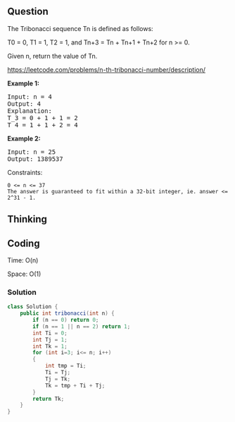 ## Question
The Tribonacci sequence Tn is defined as follows:

T0 = 0, T1 = 1, T2 = 1, and Tn+3 = Tn + Tn+1 + Tn+2 for n >= 0.

Given n, return the value of Tn.

https://leetcode.com/problems/n-th-tribonacci-number/description/

**Example 1:**
<pre>
Input: n = 4
Output: 4
Explanation:
T_3 = 0 + 1 + 1 = 2
T_4 = 1 + 1 + 2 = 4
</pre>

**Example 2:**
<pre>
Input: n = 25
Output: 1389537
</pre>

Constraints:

    0 <= n <= 37
    The answer is guaranteed to fit within a 32-bit integer, ie. answer <= 2^31 - 1.


## Thinking


## Coding
Time: O(n)

Space: O(1)

### Solution
```java
class Solution {
    public int tribonacci(int n) {
        if (n == 0) return 0;
        if (n == 1 || n == 2) return 1;
        int Ti = 0;
        int Tj = 1;
        int Tk = 1;
        for (int i=3; i<= n; i++)
        {
            int tmp = Ti;
            Ti = Tj;
            Tj = Tk;
            Tk = tmp + Ti + Tj;
        }
        return Tk;
    }
}
```
